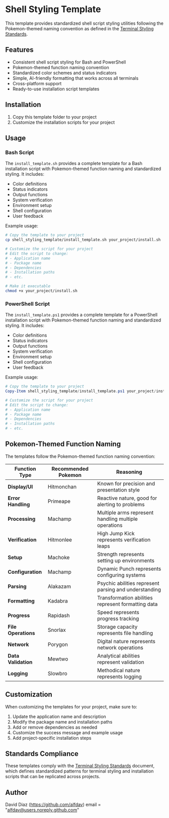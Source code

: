# Shell Styling Template

This template provides standardized shell script styling utilities following the Pokemon-themed naming convention as defined in the [Terminal Styling Standards](../terminal_styling_standards.md).

## Features

- Consistent shell script styling for Bash and PowerShell
- Pokemon-themed function naming convention
- Standardized color schemes and status indicators
- Simple, AI-friendly formatting that works across all terminals
- Cross-platform support
- Ready-to-use installation script templates

## Installation

1. Copy this template folder to your project
2. Customize the installation scripts for your project

## Usage

### Bash Script

The `install_template.sh` provides a complete template for a Bash installation script with Pokemon-themed function naming and standardized styling. It includes:

- Color definitions
- Status indicators
- Output functions
- System verification
- Environment setup
- Shell configuration
- User feedback

Example usage:

```bash
# Copy the template to your project
cp shell_styling_template/install_template.sh your_project/install.sh

# Customize the script for your project
# Edit the script to change:
# - Application name
# - Package name
# - Dependencies
# - Installation paths
# - etc.

# Make it executable
chmod +x your_project/install.sh
```

### PowerShell Script

The `install_template.ps1` provides a complete template for a PowerShell installation script with Pokemon-themed function naming and standardized styling. It includes:

- Color definitions
- Status indicators
- Output functions
- System verification
- Environment setup
- Shell configuration
- User feedback

Example usage:

```powershell
# Copy the template to your project
Copy-Item shell_styling_template/install_template.ps1 your_project/install.ps1

# Customize the script for your project
# Edit the script to change:
# - Application name
# - Package name
# - Dependencies
# - Installation paths
# - etc.
```

## Pokemon-Themed Function Naming

The templates follow the Pokemon-themed function naming convention:

| Function Type | Recommended Pokemon | Reasoning |
|---------------|---------------------|-----------|
| **Display/UI** | Hitmonchan | Known for precision and presentation style |
| **Error Handling** | Primeape | Reactive nature, good for alerting to problems |
| **Processing** | Machamp | Multiple arms represent handling multiple operations |
| **Verification** | Hitmonlee | High Jump Kick represents verification leaps |
| **Setup** | Machoke | Strength represents setting up environments |
| **Configuration** | Machamp | Dynamic Punch represents configuring systems |
| **Parsing** | Alakazam | Psychic abilities represent parsing and understanding |
| **Formatting** | Kadabra | Transformation abilities represent formatting data |
| **Progress** | Rapidash | Speed represents progress tracking |
| **File Operations** | Snorlax | Storage capacity represents file handling |
| **Network** | Porygon | Digital nature represents network operations |
| **Data Validation** | Mewtwo | Analytical abilities represent validation |
| **Logging** | Slowbro | Methodical nature represents logging |

## Customization

When customizing the templates for your project, make sure to:

1. Update the application name and description
2. Modify the package name and installation paths
3. Add or remove dependencies as needed
4. Customize the success message and example usage
5. Add project-specific installation steps

## Standards Compliance

These templates comply with the [Terminal Styling Standards](../terminal_styling_standards.md) document, which defines standardized patterns for terminal styling and installation scripts that can be replicated across projects.

## Author

David Diaz (https://github.com/alfdav)
email = "alfdav@users.noreply.github.com"